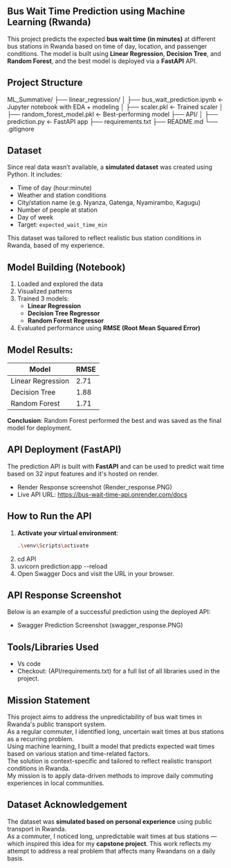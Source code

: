 ## Bus Wait Time Prediction using Machine Learning (Rwanda)


This project predicts the expected **bus wait time (in minutes)** at different bus stations in Rwanda based on time of day, location, and passenger conditions. The model is built using **Linear Regression**, **Decision Tree**, and **Random Forest**, and the best model is deployed via a **FastAPI** API.

##  Project Structure
ML_Summative/
├── linear_regression/
│ ├── bus_wait_prediction.ipynb ← Jupyter notebook with EDA + modeling
│ ├── scaler.pkl ← Trained scaler
│ ├── random_forest_model.pkl ← Best-performing model
├── API/
│ ├── prediction.py ← FastAPI app
├── requirements.txt
├── README.md
└── .gitignore

## Dataset
Since real data wasn’t available, a **simulated dataset** was created using Python. It includes:

- Time of day (hour:minute)
- Weather and station conditions
- City/station name (e.g. Nyanza, Gatenga, Nyamirambo, Kagugu)
- Number of people at station
- Day of week
- Target: `expected_wait_time_min`

This dataset was tailored to reflect realistic bus station conditions in Rwanda, based of my experience.

## Model Building (Notebook)
1. Loaded and explored the data
2. Visualized patterns 
3. Trained 3 models:
   - **Linear Regression**
   - **Decision Tree Regressor**
   - **Random Forest Regressor**
4. Evaluated performance using **RMSE (Root Mean Squared Error)**

## Model Results:
| Model                | RMSE   |
|----------------------|--------|
| Linear Regression    | 2.71   |
| Decision Tree        | 1.88   |
| Random Forest        | 1.71   |
**Conclusion**: Random Forest performed the best and was saved as the final model for deployment.

## API Deployment (FastAPI)
The prediction API is built with **FastAPI** and can be used to predict wait time based on 32 input features and it's hosted on render.
- Render Response screenshot (Render_response.PNG)
- Live API URL: https://bus-wait-time-api.onrender.com/docs

## How to Run the API

1. **Activate your virtual environment**:
   ```bash
   .\venv\Scripts\activate
2. cd API
3. uvicorn prediction:app --reload
4. Open Swagger Docs  and visit the URL in your browser.

## API Response Screenshot
Below is an example of a successful prediction using the deployed API:
 - Swagger Prediction Screenshot (swagger_response.PNG)

## Tools/Libraries Used
- Vs code
- Checkout: (API/requirements.txt) for a full list of all libraries used in the project.

## Mission Statement

This project aims to address the unpredictability of bus wait times in Rwanda's public transport system.  
As a regular commuter, I identified long, uncertain wait times at bus stations as a recurring problem.  
Using machine learning, I built a model that predicts expected wait times based on various station and time-related factors.  
The solution is context-specific and tailored to reflect realistic transport conditions in Rwanda.  
My mission is to apply data-driven methods to improve daily commuting experiences in local communities.


## Dataset Acknowledgement
  
  The dataset was **simulated based on personal experience** using public transport in Rwanda.  
As a commuter, I noticed long, unpredictable wait times at bus stations — which inspired this idea for my **capstone project**.
This work reflects my attempt to address a real problem that affects many Rwandans on a daily basis.

